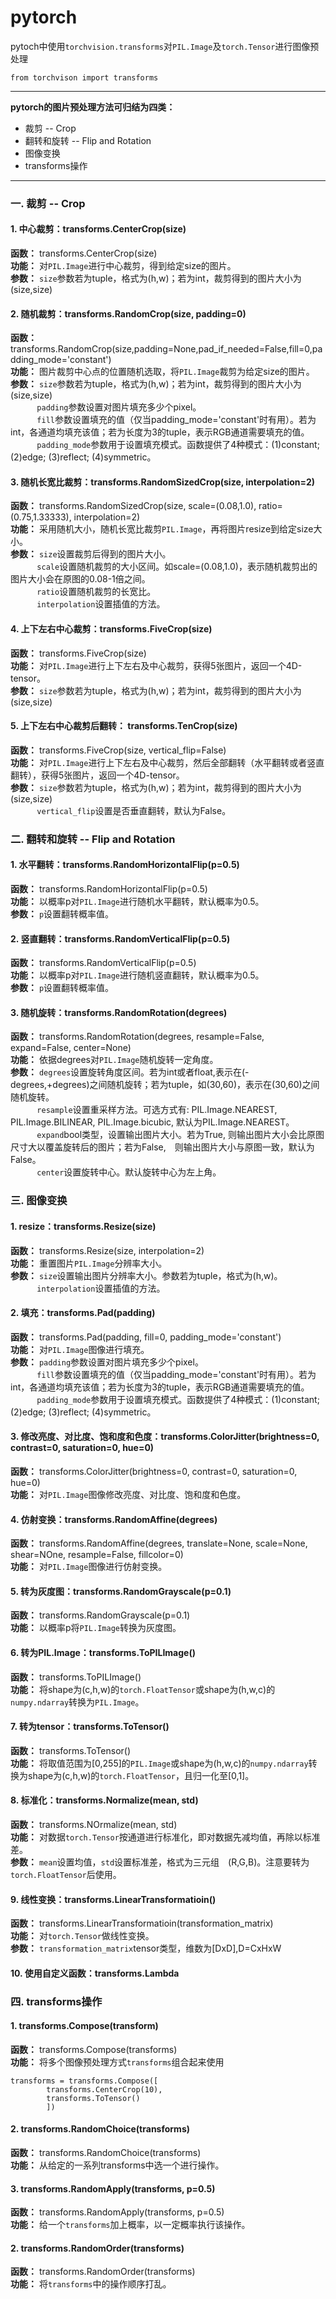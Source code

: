 # pytorch
pytoch中使用`torchvision.transforms`对`PIL.Image`及`torch.Tensor`进行图像预处理
```
from torchvison import transforms
```
------------

**pytorch的图片预处理方法可归结为四类：**
* 裁剪 -- Crop
* 翻转和旋转 -- Flip and Rotation
* 图像变换 
* transforms操作
--------

### 一. 裁剪 -- Crop

#### 1. 中心裁剪：transforms.CenterCrop(size)
**函数：** transforms.CenterCrop(size)<br>
**功能：** 对`PIL.Image`进行中心裁剪，得到给定size的图片。<br>
**参数：** `size`参数若为tuple，格式为(h,w)；若为int，裁剪得到的图片大小为(size,size)

#### 2. 随机裁剪：transforms.RandomCrop(size, padding=0)
**函数：** transforms.RandomCrop(size,padding=None,pad_if_needed=False,fill=0,padding_mode='constant')<br>
**功能：** 图片裁剪中心点的位置随机选取，将`PIL.Image`裁剪为给定size的图片。<br>
**参数：** `size`参数若为tuple，格式为(h,w)；若为int，裁剪得到的图片大小为(size,size)<br>
&emsp; &emsp; &thinsp; `padding`参数设置对图片填充多少个pixel。<br>
&emsp; &emsp; &thinsp; `fill`参数设置填充的值（仅当padding_mode='constant'时有用）。若为int，各通道均填充该值；若为长度为3的tuple，表示RGB通道需要填充的值。<br>
&emsp; &emsp; &thinsp; `padding_mode`参数用于设置填充模式。函数提供了4种模式：(1)constant; (2)edge; (3)reflect; (4)symmetric。

#### 3. 随机长宽比裁剪：transforms.RandomSizedCrop(size, interpolation=2)
**函数：** transforms.RandomSizedCrop(size, scale=(0.08,1.0), ratio=(0.75,1.33333), interpolation=2)<br>
**功能：** 采用随机大小，随机长宽比裁剪`PIL.Image`，再将图片resize到给定size大小。<br>
**参数：** `size`设置裁剪后得到的图片大小。<br>
&emsp; &emsp; &thinsp; `scale`设置随机裁剪的大小区间。如scale=(0.08,1.0)，表示随机裁剪出的图片大小会在原图的0.08-1倍之间。<br>
&emsp; &emsp; &thinsp; `ratio`设置随机裁剪的长宽比。<br>
&emsp; &emsp; &thinsp; `interpolation`设置插值的方法。

#### 4. 上下左右中心裁剪：transforms.FiveCrop(size)
**函数：** transforms.FiveCrop(size)<br>
**功能：** 对`PIL.Image`进行上下左右及中心裁剪，获得5张图片，返回一个4D-tensor。<br>
**参数：** `size`参数若为tuple，格式为(h,w)；若为int，裁剪得到的图片大小为(size,size)

#### 5. 上下左右中心裁剪后翻转： transforms.TenCrop(size)
**函数：** transforms.FiveCrop(size, vertical_flip=False)<br>
**功能：** 对`PIL.Image`进行上下左右及中心裁剪，然后全部翻转（水平翻转或者竖直翻转），获得5张图片，返回一个4D-tensor。<br>
**参数：** `size`参数若为tuple，格式为(h,w)；若为int，裁剪得到的图片大小为(size,size)<br>
&emsp; &emsp; &thinsp; `vertical_flip`设置是否垂直翻转，默认为False。


### 二. 翻转和旋转 -- Flip and Rotation

#### 1. 水平翻转：transforms.RandomHorizontalFlip(p=0.5)
**函数：** transforms.RandomHorizontalFlip(p=0.5)<br>
**功能：** 以概率p对`PIL.Image`进行随机水平翻转，默认概率为0.5。<br>
**参数：** `p`设置翻转概率值。

#### 2. 竖直翻转：transforms.RandomVerticalFlip(p=0.5)
**函数：** transforms.RandomVerticalFlip(p=0.5)<br>
**功能：** 以概率p对`PIL.Image`进行随机竖直翻转，默认概率为0.5。<br>
**参数：** `p`设置翻转概率值。

#### 3. 随机旋转：transforms.RandomRotation(degrees)
**函数：** transforms.RandomRotation(degrees, resample=False, expand=False, center=None)<br>
**功能：** 依据degrees对`PIL.Image`随机旋转一定角度。<br>
**参数：** `degrees`设置旋转角度区间。若为int或者float,表示在(-degrees,+degrees)之间随机旋转；若为tuple，如(30,60)，表示在(30,60)之间随机旋转。<br>
&emsp; &emsp; &thinsp; `resample`设置重采样方法。可选方式有: PIL.Image.NEAREST, PIL.Image.BILINEAR, PIL.Image.bicubic, 默认为PIL.Image.NEAREST。<br>
&emsp; &emsp; &thinsp; `expand`bool类型，设置输出图片大小。若为True, 则输出图片大小会比原图尺寸大以覆盖旋转后的图片；若为False,　则输出图片大小与原图一致，默认为False。<br>
&emsp; &emsp; &thinsp; `center`设置旋转中心。默认旋转中心为左上角。


### 三. 图像变换 

#### 1. resize：transforms.Resize(size)
**函数：** transforms.Resize(size, interpolation=2)<br>
**功能：** 重置图片`PIL.Image`分辨率大小。<br>
**参数：** `size`设置输出图片分辨率大小。参数若为tuple，格式为(h,w)。<br>
&emsp; &emsp; &thinsp; `interpolation`设置插值的方法。

#### 2. 填充：transforms.Pad(padding)
**函数：** transforms.Pad(padding, fill=0, padding_mode='constant')<br>
**功能：** 对`PIL.Image`图像进行填充。<br>
**参数：** `padding`参数设置对图片填充多少个pixel。<br>
&emsp; &emsp; &thinsp; `fill`参数设置填充的值（仅当padding_mode='constant'时有用）。若为int，各通道均填充该值；若为长度为3的tuple，表示RGB通道需要填充的值。<br>
&emsp; &emsp; &thinsp; `padding_mode`参数用于设置填充模式。函数提供了4种模式：(1)constant; (2)edge; (3)reflect; (4)symmetric。

#### 3. 修改亮度、对比度、饱和度和色度：transforms.ColorJitter(brightness=0, contrast=0, saturation=0, hue=0)
**函数：** transforms.ColorJitter(brightness=0, contrast=0, saturation=0, hue=0)<br>
**功能：** 对`PIL.Image`图像修改亮度、对比度、饱和度和色度。

#### 4. 仿射变换：transforms.RandomAffine(degrees)
**函数：** transforms.RandomAffine(degrees, translate=None, scale=None, shear=NOne, resample=False, fillcolor=0)<br>
**功能：** 对`PIL.Image`图像进行仿射变换。<br>

#### 5. 转为灰度图：transforms.RandomGrayscale(p=0.1)
**函数：** transforms.RandomGrayscale(p=0.1)<br>
**功能：** 以概率p将`PIL.Image`转换为灰度图。

#### 6. 转为PIL.Image：transforms.ToPILImage()
**函数：** transforms.ToPILImage()<br>
**功能：** 将shape为(c,h,w)的`torch.FloatTensor`或shape为(h,w,c)的`numpy.ndarray`转换为`PIL.Image`。

#### 7. 转为tensor：transforms.ToTensor()
**函数：** transforms.ToTensor()<br>
**功能：** 将取值范围为[0,255]的`PIL.Image`或shape为(h,w,c)的`numpy.ndarray`转换为shape为(c,h,w)的`torch.FloatTensor`，且归一化至[0,1]。

#### 8. 标准化：transforms.Normalize(mean, std)
**函数：** transforms.NOrmalize(mean, std)<br>
**功能：** 对数据`torch.Tensor`按通道进行标准化，即对数据先减均值，再除以标准差。<br>
**参数：** `mean`设置均值，`std`设置标准差，格式为三元组　(R,G,B)。注意要转为`torch.FloatTensor`后使用。

#### 9. 线性变换：transforms.LinearTransformatioin()
**函数：** transforms.LinearTransformatioin(transformation_matrix)<br>
**功能：** 对`torch.Tensor`做线性变换。<br>
**参数：** `transformation_matrix`tensor类型，维数为[DxD],D=CxHxW

#### 10. 使用自定义函数：transforms.Lambda


### 四. transforms操作

#### 1. transforms.Compose(transform)
**函数：** transforms.Compose(transforms)<br>
**功能：** 将多个图像预处理方式`transforms`组合起来使用<br>

```
transforms = transforms.Compose([
		transforms.CenterCrop(10),
		transforms.ToTensor()
		])
```

#### 2. transforms.RandomChoice(transforms)
**函数：** transforms.RandomChoice(transforms)<br>
**功能：** 从给定的一系列transforms中选一个进行操作。

#### 3. transforms.RandomApply(transforms, p=0.5)
**函数：** transforms.RandomApply(transforms, p=0.5)<br>
**功能：** 给一个`transforms`加上概率，以一定概率执行该操作。

#### 2. transforms.RandomOrder(transforms)
**函数：** transforms.RandomOrder(transforms)<br>
**功能：** 将`transforms`中的操作顺序打乱。

































